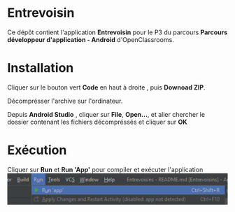 # Entrevoisin

Ce dépôt contient l'application **Entrevoisin** pour le P3 du parcours **Parcours développeur d'application - Android** d'OpenClassrooms.

# Installation

Cliquer sur le bouton vert **Code** en haut à droite , puis **Downoad ZIP**.

Décomprésser l'archive sur l'ordinateur.

Depuis **Android Studio** , cliquer sur **File**, **Open...**, et aller chercher le dossier contenant les fichiers décompréssés et cliquer sur **OK**

# Exécution

Cliquer sur **Run** et **Run 'App'** pour compiler et exécuter l'application
![Run.png](Screenshot/Run.png)